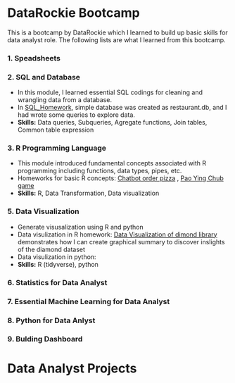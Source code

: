 # DataRockie Bootcamp
This is a bootcamp by DataRockie which I learned to build up basic skills for data analyst role. The following lists are what I learned from this bootcamp.
### 1. Speadsheets
### 2. SQL and Database
  - In this module, I learned essential SQL codings for cleaning and wrangling data from a database.
  - In [SQL_Homework](https://github.com/BamChanakarn/data-science-bootcamp/blob/main/SQL%20HW), simple database was created as restaurant.db, and I had wrote some queries to explore data.
  - **Skills:** Data queries, Subqueries, Agregate functions, Join tables, Common table expression
### 3. R Programming Language
  - This module introduced fundamental concepts associated with R programming including functions, data types, pipes, etc. 
  - Homeworks for basic R concepts: [Chatbot order pizza](https://github.com/BamChanakarn/data-science-bootcamp/blob/main/Pizza_Chatbot) , [Pao Ying Chub game](https://github.com/BamChanakarn/data-science-bootcamp/blob/main/Pao%20Ying%20Chub%20game)
  - **Skills:** R, Data Transformation, Data visualization
### 5. Data Visualization
  - Generate visusalization using R and python
  - Data visulization in R homework: [Data Visualization of dimond library](https://github.com/BamChanakarn/data-science-bootcamp/blob/main/Data%20visualization%20of%20diamonds%20library) demonstrates how I can create graphical summary to discover inslights of the diamond dataset
  - Data visulization in python:
  - **Skills:** R (tidyverse), python
### 6. Statistics for Data Analyst
   
### 7. Essential Machine Learning for Data Analyst
   
### 8. Python for Data Anlyst
    
### 9. Bulding Dashboard


# Data Analyst Projects

